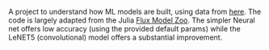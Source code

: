 A project to understand how ML models are built, using data from [here][datalink]. The code is largely adapted from the Julia [Flux Model Zoo][codelink]. The simpler Neural net offers low accuracy (using the provided default params) while the LeNET5 (convolutional) model offers a substantial improvement.

[datalink]: <https://www.kaggle.com/mloey1/ahcd1>
[codelink]: <https://github.com/FluxML/model-zoo/tree/master/vision/mlp_mnist>